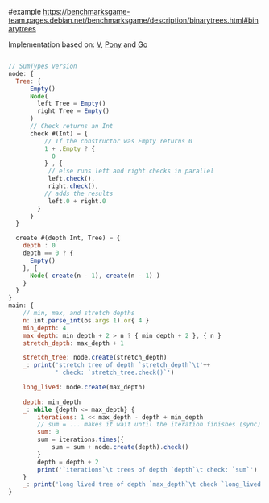 #example
https://benchmarksgame-team.pages.debian.net/benchmarksgame/description/binarytrees.html#binarytrees

Implementation based on: [V](https://github.com/hanabi1224/Programming-Language-Benchmarks/blob/main/bench/algorithm/binarytrees/1.v), [Pony](https://github.com/hanabi1224/Programming-Language-Benchmarks/blob/main/bench/algorithm/binarytrees/1.pony) and [Go](hhttps://github.com/hanabi1224/Programming-Language-Benchmarks/blob/main/bench/algorithm/binarytrees/1.go)

```js

// SumTypes version
node: {
  Tree: {
      Empty()
      Node(
        left Tree = Empty()
        right Tree = Empty()
      )
      // Check returns an Int
      check #(Int) = {
          // If the constructor was Empty returns 0
          1 + .Empty ? { 
            0 
          } , { 
           // else runs left and right checks in parallel
           left.check(),
           right.check(),
          // adds the results
           left.0 + right.0
        }
      }
  }

  create #(depth Int, Tree) = {
    depth : 0 
    depth == 0 ? { 
      Empty() 
    }, {
      Node( create(n - 1), create(n - 1) )  
    }
  }
}
main: {
    // min, max, and stretch depths
    n: int.parse_int(os.args 1).or{ 4 }
    min_depth: 4
    max_depth: min_depth + 2 > n ? { min_depth + 2 }, { n }
    stretch_depth: max_depth + 1

    stretch_tree: node.create(stretch_depth)
    _: print('stretch tree of depth `stretch_depth`\t'++
             ' check: `stretch_tree.check()`')

    long_lived: node.create(max_depth)
    
    depth: min_depth
    _: while {depth <= max_depth} {
        iterations: 1 << max_depth - depth + min_depth
        // sum = ... makes it wait until the iteration finishes (sync) so `depth = depth + 2` runs
        sum: 0
        sum = iterations.times({
            sum = sum + node.create(depth).check()
        }
        depth = depth + 2
        print('`iterations`\t trees of depth `depth`\t check: `sum`')
    }
    _: print('long lived tree of depth `max_depth`\t check `long_lived.check())`'
}
```
